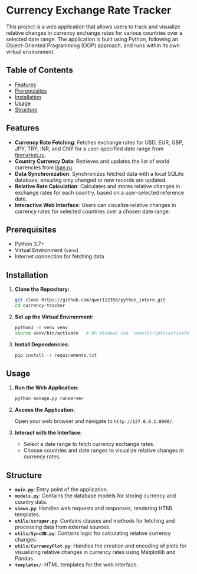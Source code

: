 # Currency Exchange Rate Tracker

This project is a web application that allows users to track and visualize relative changes in currency exchange rates for various countries over a selected date range. The application is built using Python, following an Object-Oriented Programming (OOP) approach, and runs within its own virtual environment.

## Table of Contents

- [Features](#features)
- [Prerequisites](#prerequisites)
- [Installation](#installation)
- [Usage](#usage)
- [Structure](#structure)

## Features

- **Currency Rate Fetching**: Fetches exchange rates for USD, EUR, GBP, JPY, TRY, INR, and CNY for a user-specified date range from [finmarket.ru](https://www.finmarket.ru).
- **Country Currency Data**: Retrieves and updates the list of world currencies from [iban.ru](https://www.iban.ru/currency-codes).
- **Data Synchronization**: Synchronizes fetched data with a local SQLite database, ensuring only changed or new records are updated.
- **Relative Rate Calculation**: Calculates and stores relative changes in exchange rates for each country, based on a user-selected reference date.
- **Interactive Web Interface**: Users can visualize relative changes in currency rates for selected countries over a chosen date range.

## Prerequisites

- Python 3.7+
- Virtual Environment (`venv`)
- Internet connection for fetching data

## Installation

1. **Clone the Repository:**

    ```bash
    git clone https://github.com/qwer112358/python_intern.git
    cd currency-tracker
    ```

2. **Set up the Virtual Environment:**

    ```bash
    python3 -m venv venv
    source venv/bin/activate   # On Windows use `venv\Scripts\activate`
    ```

3. **Install Dependencies:**

    ```bash
    pip install -r requirements.txt
    ```

## Usage

1. **Run the Web Application:**

    ```bash
    python manage.py runserver
    ```

2. **Access the Application:**

   Open your web browser and navigate to `http://127.0.0.1:8000/`.

3. **Interact with the Interface:**
   - Select a date range to fetch currency exchange rates.
   - Choose countries and date ranges to visualize relative changes in currency rates.

## Structure

- **`main.py`**: Entry point of the application.
- **`models.py`**: Contains the database models for storing currency and country data.
- **`views.py`**: Handles web requests and responses, rendering HTML templates.
- **`utils/scraper.py`**: Contains classes and methods for fetching and processing data from external sources.
- **`utils/SyncDB.py`**: Contains logic for calculating relative currency changes.
- **`utils/CurrencyPlot.py`**: Handles the creation and encoding of plots for visualizing relative changes in currency rates using Matplotlib and Pandas.
- **`templates/`**: HTML templates for the web interface.
